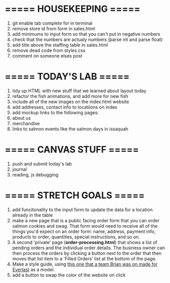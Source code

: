 # ===== HOUSEKEEPING =====
1. git enable tab complete for in terminal
2. remove store id from form in sales.html
3. add minimums to input form so that you can't put in negative numbers
4. check that the numbers are actualy numbers (parse int and parse float)
5. add title above the staffing table in sales.html
6. remove dead code from styles.css
7. comment on someone elses post
 
# ===== TODAY'S LAB =====
1. tidy up HTML with new stuff that we learned about layout today
0. refactor the fish animations, and add more for new fish
1. include all of the new images on the index.html website
2. add addresses, contact info to locatiions on index
3. add mockup links to the following pages:
  1. about us
  2. merchandise
  3. links to salmon events like the salmon days in issaquah

# ===== CANVAS STUFF =====
1. push and submit today's lab
2. journal
3. reading, js debugging  

# ===== STRETCH GOALS =====
1. add funcitonality to the input form to update the data for a location already in the table
2. make a new page that is a public facing order form that you can order salmon cookies and swag. That form would need to receive all of the things you'd expect on an order form: name, address, payment info, products to order, quantities, special instructions, and so on.
3. A second 'private' page (**order-processing.html**) that shows a list of pending orders and the individual order details. The business owner can then process the orders by clicking a button next to the order that then moves that list item to a 'Filled Orders' list at the bottom of the page.
4. Make a style guide, using [this one that a team Brian was on made for Everlast](http://everlast.com/style-guide) as a model.
5. add a button to swap the color of the website on click
